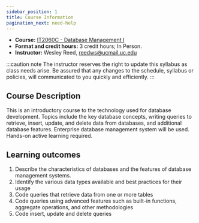 ```yaml
---
sidebar_position: 1
title: Course Information
pagination_next: need-help
---
```


* **Course:** [IT2060C - Database Management I](#)
* **Format and credit hours:** 3 credit hours; In Person.
* **Instructor:** Wesley Reed, [reedws@ucmail.uc.edu](mailto:reedws@ucmail.uc.edu)

:::caution note
The instructor reserves the right to update this syllabus as class needs arise. Be assured that any changes to the schedule, syllabus or policies, will communicated to you quickly and efficiently.
:::

## Course Description

This is an introductory course to the technology used for database development. Topics include the key database concepts, writing queries to retrieve, insert, update, and delete data from databases, and additional database features. Enterprise database management system will be used. Hands-on active learning required.

## Learning outcomes

1. Describe the characteristics of databases and the features of database management systems.
2. Identify the various data types available and best practices for their usage
3. Code queries that retrieve data from one or more tables
4. Code queries using advanced features such as built-in functions, aggregate operations, and other methodologies
5. Code insert, update and delete queries
